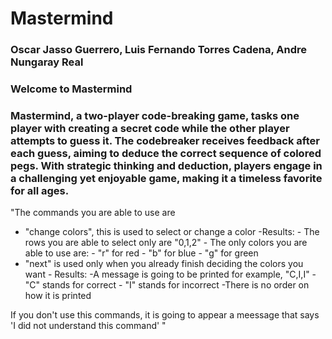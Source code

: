 # Mastermind
### Oscar Jasso Guerrero, Luis Fernando Torres Cadena, Andre Nungaray Real

### Welcome to Mastermind
### Mastermind, a two-player code-breaking game, tasks one player with creating a secret code while the other player attempts to guess it. The codebreaker receives feedback after each guess, aiming to deduce the correct sequence of colored pegs. With strategic thinking and deduction, players engage in a challenging yet enjoyable game, making it a timeless favorite for all ages.

"The commands you are able to use are
- "change colors", this is used to select or change a color 
      -Results:
        - The rows you are able to select only are "0,1,2"
        - The only colors you are able to use are:
            - "r" for red
            - "b" for blue
            - "g" for green
- "next" is used only when you already finish deciding the colors you want
      - Results:
        -A message is going to be printed for example, "C,I,I"
            - "C" stands for correct
            - "I" stands for incorrect
              -There is no order on how it is printed

If you don't use this commands, it is going to appear a meessage that says 'I did not understand this command'
"
